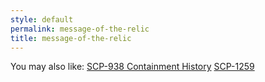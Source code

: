 ```yaml
---
style: default
permalink: message-of-the-relic
title: message-of-the-relic
---
```

You may also like:
[SCP-938 Containment History](http://scp-wiki.net/scp-938-containment-history)
[SCP-1259](http://scp-wiki.net/scp-1259)